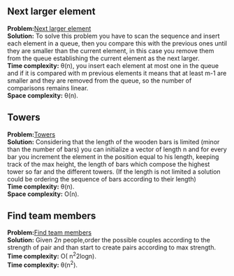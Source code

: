 ## Next larger element
**Problem:**[Next larger element](https://practice.geeksforgeeks.org/problems/next-larger-element/0) \
**Solution:** To solve this problem you have to scan the sequence and insert each element in a queue, then you compare this with the previous ones until
they are smaller than the current element, in this case you remove them from the queue establishing the current element as the next larger. \
**Time complexity:** &theta;(n), you insert each element at most one in the queue and if it is compared with m previous elements it means that at least m-1 are smaller and they are removed 
from the queue, so the number of comparisons remains linear. \
**Space complexity:** &theta;(n).
## Towers
**Problem:**[Towers](http://codeforces.com/problemset/problem/37/A?locale=en) \
**Solution:** Considering that the length of the wooden bars is limited (minor than the number of bars) you can initialize a vector of length n and
for every bar you increment the element in the position equal to his length, keeping track of the max height, the length of bars which compose the highest tower so far 
and the different towers. (If the length is not limited a solution could be ordering the sequence of bars according to their length) \
**Time complexity:** &theta;(n). \
**Space complexity:** &Omicron;(n).
## Find team members
**Problem:**[Find team members](http://codeforces.com/problemset/problem/579/B?locale=en) \
**Solution:** Given $2n$ people,order the possible couples according to the strength of pair and than start to create pairs according to max strength. \
**Time complexity:** &Omicron;( n<sup>2</sup>2logn).\
**Time complexity:** &theta;(n<sup>2</sup>).
